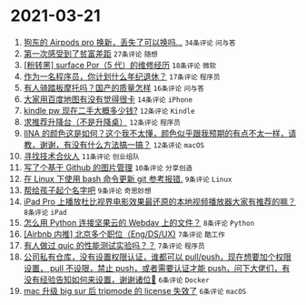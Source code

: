 # 2021-03-21

1. [狗东的 Airpods pro 换新，丢失了可以换吗...](https://www.v2ex.com/t/763574) `34条评论` `问与答`
1. [第一次感受到了贫富差距](https://www.v2ex.com/t/763612) `27条评论` `随想`
1. [[粉转黑] surface Por（5 代）的维修经历](https://www.v2ex.com/t/763600) `18条评论` `微软`
1. [作为一名程序员，你计划什么年纪退休？](https://www.v2ex.com/t/763623) `17条评论` `程序员`
1. [有人骑踏板摩托吗？国产的质量怎样](https://www.v2ex.com/t/763591) `16条评论` `问与答`
1. [大家用百度地图有没有觉得很卡](https://www.v2ex.com/t/763610) `14条评论` `iPhone`
1. [kindle pw 现在二手大概多少钱?](https://www.v2ex.com/t/763596) `12条评论` `Kindle`
1. [求推荐升降台（不是升降桌）](https://www.v2ex.com/t/763580) `12条评论` `程序员`
1. [IINA 的颜色这是如何？这个我不太懂，颜色似乎跟我预期的有点不太一样，请教，谢谢，有没有什么方法搞一搞？](https://www.v2ex.com/t/763579) `12条评论` `macOS`
1. [寻找技术合伙人](https://www.v2ex.com/t/763629) `11条评论` `创业组队`
1. [写了个基于 Github 的图片管理](https://www.v2ex.com/t/763590) `10条评论` `分享创造`
1. [在 Linux 下使用 bash 命令更新 git 参考报错.](https://www.v2ex.com/t/763597) `9条评论` `Linux`
1. [帮给孩子起个名字吧](https://www.v2ex.com/t/763621) `9条评论` `奇思妙想`
1. [iPad Pro 上播放杜比视界电影效果最还原的本地视频播放器大家有推荐的嘛？](https://www.v2ex.com/t/763633) `8条评论` `iPad`
1. [怎么用 Python 连接坚果云的 Webdav 上的文件？](https://www.v2ex.com/t/763586) `8条评论` `Python`
1. [[Airbnb 内推] 北京多个职位（Eng/DS/UX)](https://www.v2ex.com/t/763602) `7条评论` `酷工作`
1. [有人做过 quic 的性能测试实验吗？？](https://www.v2ex.com/t/763594) `7条评论` `程序员`
1. [公司私有仓库，没有设置权限认证，谁都可以 pull/push，现在想要加个权限设置， pull 不设限，禁止 push，或者需要认证才能 push，问下大佬们，有没有经验告知如何来设置，谢谢诸位🙏](https://www.v2ex.com/t/763620) `6条评论` `Docker`
1. [mac 升级 big sur 后 tripmode 的 license 失效了](https://www.v2ex.com/t/763581) `6条评论` `macOS`
